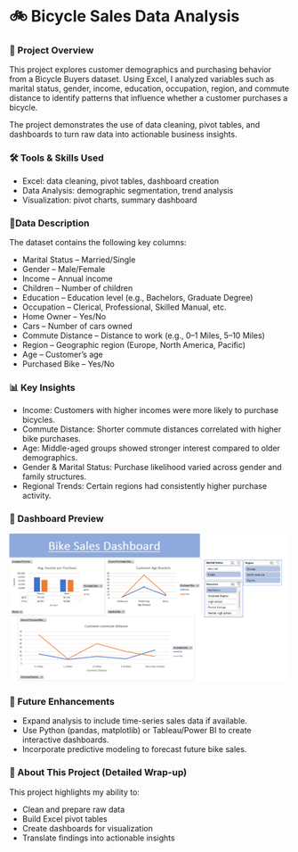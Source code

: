 # 🚲 Bicycle Sales Data Analysis
### 📌 Project Overview
This project explores customer demographics and purchasing behavior from a Bicycle Buyers dataset. Using Excel, I analyzed variables such as marital status, gender, income, education, occupation, region, and commute distance to identify patterns that influence whether a customer purchases a bicycle.

The project demonstrates the use of data cleaning, pivot tables, and dashboards to turn raw data into actionable business insights.
### 🛠️ Tools & Skills Used

- Excel: data cleaning, pivot tables, dashboard creation
- Data Analysis: demographic segmentation, trend analysis
- Visualization: pivot charts, summary dashboard

### 📂Data Description

The dataset contains the following key columns:

- Marital Status – Married/Single
- Gender – Male/Female
- Income – Annual income
- Children – Number of children
- Education – Education level (e.g., Bachelors, Graduate Degree)
- Occupation – Clerical, Professional, Skilled Manual, etc.
- Home Owner – Yes/No
- Cars – Number of cars owned
- Commute Distance – Distance to work (e.g., 0–1 Miles, 5–10 Miles)
- Region – Geographic region (Europe, North America, Pacific)
- Age – Customer’s age
- Purchased Bike – Yes/No

### 📊 Key Insights

- Income: Customers with higher incomes were more likely to purchase bicycles.
- Commute Distance: Shorter commute distances correlated with higher bike purchases.
- Age: Middle-aged groups showed stronger interest compared to older demographics.
- Gender & Marital Status: Purchase likelihood varied across gender and family structures.
- Regional Trends: Certain regions had consistently higher purchase activity.

### 📸 Dashboard Preview

![Dashboard Screenshot](bike_dashboard.png)

### 🔮 Future Enhancements

- Expand analysis to include time-series sales data if available.
- Use Python (pandas, matplotlib) or Tableau/Power BI to create interactive dashboards.
- Incorporate predictive modeling to forecast future bike sales.

### 🙋 About This Project (Detailed Wrap-up)  
This project highlights my ability to:  
- Clean and prepare raw data  
- Build Excel pivot tables  
- Create dashboards for visualization  
- Translate findings into actionable insights
